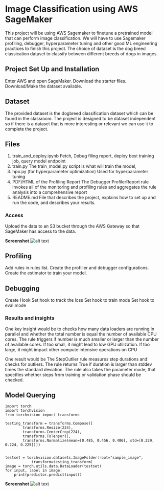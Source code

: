 # Image Classification using AWS SageMaker

This project will be using AWS Sagemaker to finetune a pretrained model that can perform image classification. We will have to 
use Sagemaker profiling, debugger, hyperparameter tuning and other good ML engineering practices to finish this project. 
The choice of dataset is the dog breed classication dataset to classify between different breeds of dogs in images.

## Project Set Up and Installation
Enter AWS and open SageMaker. 
Download the starter files.
Download/Make the dataset available. 

## Dataset
The provided dataset is the dogbreed classification dataset which can be found in the classroom.
The project is designed to be dataset independent so if there is a dataset that is more interesting or relevant we can use it to complete the project.

## Files
1. train_and_deploy.ipynb
Fetch, Debug filing report, deploy best training job, query model endpoint
2. train.py
The train_model.py script is what will train the model,
3. hpo.py (for hyperparameter optimization)
Used for hyperparameter tuning
4. PDF/HTML of the Profiling Report
The Debugger ProfilerReport rule invokes all of the monitoring and profiling rules and aggregates the rule analysis into a comprehensive report
5. README.md
File that describes the project, explains how to set up and run the code, and describes your results.

### Access
Upload the data to an S3 bucket through the AWS Gateway so that SageMaker has access to the data. 

**Screenshot** 
![alt text](https://github.com/beauvilerobed/image-classification-AWS-sagemaker/blob/main/Screen%20Shot%202021-12-23%20at%207.08.25%20PM.png?raw=true)


## Profiling
Add rules in rules list.
Create the profilier and debugger configurations.
Create the estimator to train your model.

## Debugging
Create Hook
Set hook to track the loss
Set hook to train mode
Set hook to eval mode

### Results and insights

One key insight would be to checks how many data loaders are running in parallel and whether the total number is equal the number
of available CPU cores. The rule triggers if number is much smaller or larger than the number of available cores.
If too small, it might lead to low GPU utilization. If too large, it might impact other compute intensive operations on CPU

One result would be The StepOutlier rule measures step durations and checks for outliers. The rule 
returns True if duration is larger than stddev times the standard deviation. The rule 
also takes the parameter mode, that specifies whether steps from training or validation phase 
should be checked.

## Model Querying
```
import torch
import torchvision
from torchvision import transforms

testing_transform = transforms.Compose([
        transforms.Resize(224),
        transforms.CenterCrop(224),
        transforms.ToTensor(),
        transforms.Normalize(mean=[0.485, 0.456, 0.406], std=[0.229, 0.224, 0.225])])


testset = torchvision.datasets.ImageFolder(root="sample_image", 
            transform=testing_transform)
image = torch.utils.data.DataLoader(testset)
for input, label in image:
    print(predictor.predict(input))
```

**Screenshot**
![alt text](https://github.com/beauvilerobed/image-classification-AWS-sagemaker/blob/main/Screen%Shot%2021-12-25%at%10.54.25%PM.png?raw=true)

